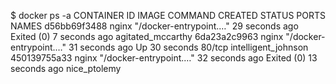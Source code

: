 $ docker ps -a
CONTAINER ID   IMAGE     COMMAND                  CREATED          STATUS                      PORTS     NAMES
d56bb69f3488   nginx     "/docker-entrypoint.…"   29 seconds ago   Exited (0) 7 seconds ago              agitated_mccarthy
6da23a2c9963   nginx     "/docker-entrypoint.…"   31 seconds ago   Up 30 seconds               80/tcp    intelligent_johnson
450139755a33   nginx     "/docker-entrypoint.…"   32 seconds ago   Exited (0) 13 seconds ago             nice_ptolemy